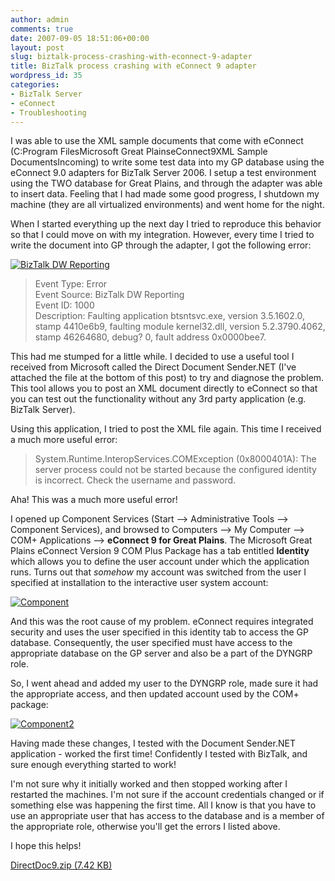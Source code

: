 ```yaml
---
author: admin
comments: true
date: 2007-09-05 18:51:06+00:00
layout: post
slug: biztalk-process-crashing-with-econnect-9-adapter
title: BizTalk process crashing with eConnect 9 adapter
wordpress_id: 35
categories:
- BizTalk Server
- eConnect
- Troubleshooting
---
```


I was able to use the XML sample documents that come with eConnect (C:Program FilesMicrosoft Great PlainseConnect9XML Sample DocumentsIncoming) to write some test data into my GP database using the eConnect 9.0 adapters for BizTalk Server 2006. I setup a test environment using the TWO database for Great Plains, and through the adapter was able to insert data. Feeling that I had made some good progress, I shutdown my machine (they are all virtualized environments) and went home for the night.




When I started everything up the next day I tried to reproduce this behavior so that I could move on with my integration. However, every time I tried to write the document into GP through the adapter, I got the following error:




[![BizTalk DW Reporting](http://images.wadewegner.com/wordpress/content/binary/WindowsLiveWriter/BizTalkprocesscrashingwitheConnect9adapt_8E58/Error_thumb.gif)](http://images.wadewegner.com/wordpress/content/binary/WindowsLiveWriter/BizTalkprocesscrashingwitheConnect9adapt_8E58/Error.gif)




> 

> 
> Event Type: Error  
Event Source: BizTalk DW Reporting  
Event ID: 1000  
Description: Faulting application btsntsvc.exe, version 3.5.1602.0, stamp 4410e6b9, faulting module kernel32.dll, version 5.2.3790.4062, stamp 46264680, debug? 0, fault address 0x0000bee7. 




This had me stumped for a little while. I decided to use a useful tool I received from Microsoft called the Direct Document Sender.NET (I've attached the file at the bottom of this post) to try and diagnose the problem. This tool allows you to post an XML document directly to eConnect so that you can test out the functionality without any 3rd party application (e.g. BizTalk Server).


Using this application, I tried to post the XML file again. This time I received a much more useful error:


> 

> 
> System.Runtime.InteropServices.COMException (0x8000401A): The server process could not be started because the configured identity is incorrect. Check the username and password.




Aha! This was a much more useful error!


I opened up Component Services (Start --> Administrative Tools --> Component Services), and browsed to Computers --> My Computer --> COM+ Applications --> **eConnect 9 for Great Plains**. The Microsoft Great Plains eConnect Version 9 COM Plus Package has a tab entitled **Identity** which allows you to define the user account under which the application runs. Turns out that _somehow_ my account was switched from the user I specified at installation to the interactive user system account:


[![Component](http://images.wadewegner.com/wordpress/content/binary/WindowsLiveWriter/BizTalkprocesscrashingwitheConnect9adapt_8E58/Component_thumb.gif)](http://images.wadewegner.com/wordpress/content/binary/WindowsLiveWriter/BizTalkprocesscrashingwitheConnect9adapt_8E58/Component.gif)


And this was the root cause of my problem. eConnect requires integrated security and uses the user specified in this identity tab to access the GP database. Consequently, the user specified must have access to the appropriate database on the GP server and also be a part of the DYNGRP role.




So, I went ahead and added my user to the DYNGRP role, made sure it had the appropriate access, and then updated account used by the COM+ package:




[![Component2](http://images.wadewegner.com/wordpress/content/binary/WindowsLiveWriter/BizTalkprocesscrashingwitheConnect9adapt_8E58/Component2_thumb.gif)](http://images.wadewegner.com/wordpress/content/binary/WindowsLiveWriter/BizTalkprocesscrashingwitheConnect9adapt_8E58/Component2.gif)




Having made these changes, I tested with the Document Sender.NET application - worked the first time! Confidently I tested with BizTalk, and sure enough everything started to work!




I'm not sure why it initially worked and then stopped working after I restarted the machines. I'm not sure if the account credentials changed or if something else was happening the first time. All I know is that you have to use an appropriate user that has access to the database and is a member of the appropriate role, otherwise you'll get the errors I listed above.




I hope this helps!




[DirectDoc9.zip (7.42 KB)](http://images.wadewegner.com/wordpress/content/binary/DirectDoc9.zip)
